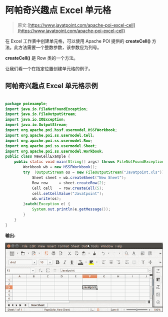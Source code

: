 # 阿帕奇兴趣点 Excel 单元格

> 原文:[https://www.javatpoint.com/apache-poi-excel-cell](https://www.javatpoint.com/apache-poi-excel-cell)

在 Excel 工作表中创建单元格，可以使用 Apache POI 提供的 **createCell()** 方法。此方法需要一个整数参数，该参数应为列号。

**createCell()** 是 Row 类的一个方法。

让我们看一个在指定位置创建单元格的例子。

## 阿帕奇兴趣点 Excel 单元格示例

```java

package poiexample;
import java.io.FileNotFoundException;
import java.io.FileOutputStream;
import java.io.IOException;
import java.io.OutputStream;
import org.apache.poi.hssf.usermodel.HSSFWorkbook;
import org.apache.poi.ss.usermodel.Cell;
import org.apache.poi.ss.usermodel.Row;
import org.apache.poi.ss.usermodel.Sheet;
import org.apache.poi.ss.usermodel.Workbook;
public class NewCellExample {
	public static void main(String[] args) throws FileNotFoundException, IOException {
		Workbook wb = new HSSFWorkbook();
	    try  (OutputStream os = new FileOutputStream("Javatpoint.xls")) {
	        Sheet sheet = wb.createSheet("New Sheet");
	        Row row     = sheet.createRow(2);
	        Cell cell   = row.createCell(5);
	        cell.setCellValue("Javatpoint");
	        wb.write(os);
	    }catch(Exception e) {
	    	System.out.println(e.getMessage());
	    }
	}
}

```

**输出:**

![Apache POI Excel Cell](img/f82f69f056aa95fde0d6b35256950df9.png)